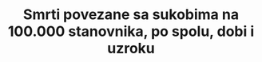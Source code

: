 ---
title: 'Smrti povezane sa sukobima na 100.000 stanovnika, po spolu, dobi i uzroku'
permalink: /16-1-2/
sdg_goal: 16
layout: indicator
indicator: 16.1.2
indicator_variable: null
graph: null
graph_type_description: null
graph_status_notes: checking
variable_description: null
variable_notes: null
un_designated_tier: '3'
un_custodial_agency: 'OHCHR  (Partnering  Agencies:UNMAS,  DESA-Population  Division)'
target_id: '16.1'
has_metadata: true
goal_meta_link: 'http://unstats.un.org/sdgs/files/metadata-compilation/Metadata-Goal-16.pdf'
goal_meta_link_page: 6
indicator_name: 'Smrti povezane sa sukobima na 100.000 stanovnika, po spolu, dobi i uzroku'
target: Značajno smanjiti sve oblike nasilja i povezanih stopa smrtnosti posvuda.
source_title: null
source_notes: null
published: true  

rationale_interpretation: >-
  Od Cilja 16. TST Radna skupina, OHCHR: @@ Ovi pokazatelji odnose se na dva oblika nasilnih smrti (namjerno ubojstvo i smrti povezane s sukobima). Namjerna ubojstva pojavljuju se u svim zemljama svijeta i imaju globalnu primjenjivost, dok se smrtni slučajevi povezani s sukobom javljaju u zemljama pogođenim ratovima. @@ Stope namjernih ubojstava i smrti povezanih s sukobom trebale bi se voditi odvojeno, budući da bi njihovo kombiniranje u jedan pokazatelj moglo dovesti do spajanja dva različita fenomena te do spajanja nejednakih izvora podataka. Konkretno se to odnosi na kvalitetu podataka o smrti povezanih s sukobima neizbježno, na koju nedvojbeni utjecaj imaju poteškoće koje se javljaju kod proizvodnji točne statistika u situacijama oružanog sukoba. @@ Namjerna ubojstva potrebno je pratiti kako bi se bolje procijenili njihovi uzroci i posljedice te, u dužem periodu, razvile učinkovite preventivne mjere. Ova statistika temelji se na statističkim podacima koje rutinski proizvode tijela za provedbu zakona i / ili institucije javne zdravstvene zaštite, s visokim stupnjem međunarodne usporedivosti. @ @ Smrti povezane s sukobom mjere izravni utjecaj sukoba na stanovništvo u smislu gubitaka života. Dok je globalni rizik nasilnih smrti u oružanom sukobu općenito niži od globalnog rizika od ubojstava, u pogođenim zemljama oružani sukobi uništavaju živote i dovode do znatnih ljudskih žrtava, osobito u situacijama dugotrajnih unutarnjih sukoba. @@ Od Službe Ujedinjenih naroda za protuminsko djelovanje: Prisutnost mina / ERW-a u kontekstu sukoba a i nakon sukoba uništava ljude i zajednice. Te opasnosti uzrokuju ozbiljne ozljede i smrt, sprečavaju mirovne operacije i sprječavaju napore za obnovu i razvoj nakon sukoba. Nalazi od M&E mehanizma za Strategiju UN-a 2013-2018 (UN M&E Mehanizam) ilustriraju smrtonosni rizik koji predstavljaju mine/ERW u pogođenim zemljama i teritorijima u kojima UN provodi operacije; naročito se to odnosi na nerazmjeran utjecaj koji imaju na civile koji čine više od polovice žrtava od mina/ERW-a. Redovito praćenje podataka o žrtvama mina/ERW-a kroz globalni mehanizam ciljeva održivog razvoja značajno će poboljšati sposobnost pogođenih zemalja i teritorija, uključujući zemlje članice, tijela Ujedinjenih naroda te civilno društvo da razumiju opseg tih prijetnji i učinkovito ublažavaju štetu koju oni uzrokuju.
indicator_definition: >-
  Od cilja 16 TST Radne skupine, OHCHR: Namjerno ubojstvo definira se kao protuzakonita smrt koja je nanesena osobi s namjerom da se uzrokuje smrt ili ozbiljne ozljede (Izvor: Međunarodna klasifikacija delikata za statističke svrhe, 2015.). U užem smislu, smrti povezane s sukobima odnose se na one smrti uzrokovane od sukobljenih strana koje su izravno povezane s borbama, kao što su tradicionalna borba  na terenu te bombardiranje. U širem smislu, smrti povezane s sukobima također uključuju i ubojstva koja predstavljaju ratne zločine, kao što su ciljanje civila ili vojnika nesposobnih za borbu. Stope su definirane zasebno kao ukupni broj namjernih ubojstava i smrti povezanih s sukobima, podijeljen s ukupnim stanovništvom, izraženo na 100.000 stanovnika. Od Službe Ujedinjenih naroda za protuminsko djelovanje: Broj smrti povezanih s sukobom uzrokovanih minama/ERW-om trebao bi uključivati "pojedince koji su bili ubijeni ili ozlijeđeni u incidentima koji uključuju uređaje detonirane prisutnošću, blizinom ili kontaktom osobe ili vozila, poput svih protupješačkih mina, mina za vozila, napuštenih eksplozivnih vojnih sredstava (AXO), neeksplodiranih vojnih sredstava (UXO) i aktiviranih IED-ova. "
---